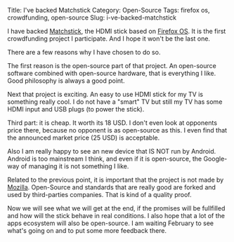 Title: I've backed Matchstick
Category: Open-Source
Tags: firefox os, crowdfunding, open-source
Slug: i-ve-backed-matchstick

I have backed [Matchstick](https://matchstick.tv), the HDMI stick based on [Firefox OS](https://www.mozilla.org/en/firefox/os/).
It is the first crowdfunding project I participate. And I hope it won't be the last one.

There are a few reasons why I have chosen to do so.

The first reason is the open-source part of that project. An open-source software
combined with open-source hardware, that is everything I like. Good philosophy is always a good point.

Next that project is exciting. An easy to use HDMI stick for my TV is something really cool. I do
not have a "smart" TV but still my TV has some HDMI input and USB plugs (to power the stick).

Third part: it is cheap. It worth its 18 USD. I don't even look at opponents price there, because no
opponent is as open-source as this. I even find that the announced market price (25 USD) is acceptable.

Also I am really happy to see an new device that IS NOT run by Android. Android is
too mainstream I think, and even if it is open-source, the Google-way of managing it
is not something I like.

Related to the previous point, it is important that the project is not made by [Mozilla](https://mozilla.org).
Open-Source and standards that are really good are forked and used by third-parties
companies. That is kind of a quality proof.

Now we will see what we will get at the end, if the promises will be fullfilled and how will the stick
behave in real conditions. I also hope that a lot of the apps ecosystem will also be open-source.
I am waiting February to see what's going on and to put some more feedback there.

